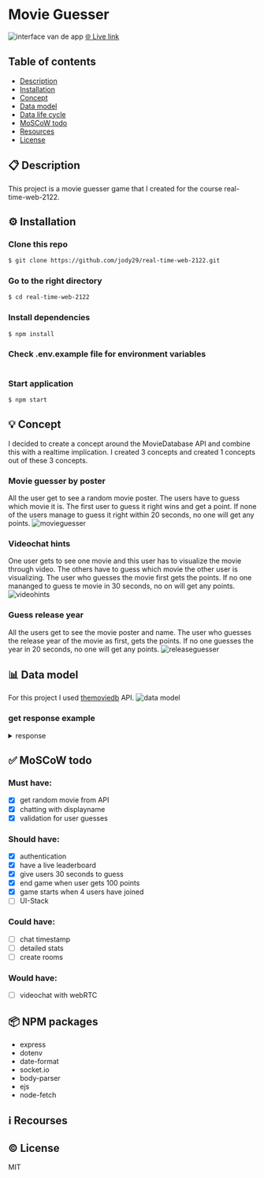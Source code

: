 # Movie Guesser

![interface van de app](https://user-images.githubusercontent.com/66092262/167162281-c84710a0-4490-4fa8-9707-a8bdc0a00040.png)
[🌐 Live link]()

## Table of contents
* [Description]()
* [Installation]()
* [Concept]()
* [Data model]()
* [Data life cycle]()
* [MoSCoW todo]()
* [Resources]()
* [License]()

## 📋 Description
This project is a movie guesser game that I created for the course real-time-web-2122.

## ⚙️ Installation
### Clone this repo
```bash
$ git clone https://github.com/jody29/real-time-web-2122.git
```
### Go to the right directory
```bash
$ cd real-time-web-2122
```
### Install dependencies
```bash
$ npm install
```
### Check .env.example file for environment variables
```bash
```
### Start application
```bash
$ npm start
```

## 💡 Concept
I decided to create a concept around the MovieDatabase API and combine this with a realtime implication. I created 3 concepts and created 1 concepts out of these 3 concepts.

### Movie guesser by poster
All the user get to see a random movie poster. The users have to guess which movie it is. The first user to guess it right wins and get a point. If none of the users manage to guess it right within 20 seconds, no one will get any points.
![movieguesser](https://user-images.githubusercontent.com/66092262/165304327-a0efa1e9-28b8-420e-86ac-29517ad67d9f.png)

### Videochat hints
One user gets to see one movie and this user has to visualize the movie through video. The others have to guess which movie the other user is visualizing. The user who guesses the movie first gets the points. If no one mananged to guess te movie in 30 seconds, no on will get any points.
![videohints](https://user-images.githubusercontent.com/66092262/165304702-0971df2c-3b88-4a2b-9a91-48635f48ebb5.png)

### Guess release year
All the users get to see the movie poster and name. The user who guesses the release year of the movie as first, gets the points. If no one guesses the year in 20 seconds, no one will get any points.
![releaseguesser](https://user-images.githubusercontent.com/66092262/165304968-737c12d7-d6ad-4a9f-b656-1e8a267e3a36.png)

## 📊 Data model
For this project I used [themoviedb]() API.
![data model](https://user-images.githubusercontent.com/66092262/167179895-8823d57a-83d5-4eda-9416-9c2a97772560.png)

### get response example
<details>
  <summary>response</summary>
  
```json
  {
  "page": 1,
  "results": [
    {
      "poster_path": "/e1mjopzAS2KNsvpbpahQ1a6SkSn.jpg",
      "adult": false,
      "overview": "From DC Comics comes the Suicide Squad, an antihero team of incarcerated supervillains who act as deniable assets for the United States government, undertaking high-risk black ops missions in exchange for commuted prison sentences.",
      "release_date": "2016-08-03",
      "genre_ids": [
        14,
        28,
        80
      ],
      "id": 297761,
      "original_title": "Suicide Squad",
      "original_language": "en",
      "title": "Suicide Squad",
      "backdrop_path": "/ndlQ2Cuc3cjTL7lTynw6I4boP4S.jpg",
      "popularity": 48.261451,
      "vote_count": 1466,
      "video": false,
      "vote_average": 5.91
    },
    {
      "poster_path": "/lFSSLTlFozwpaGlO31OoUeirBgQ.jpg",
      "adult": false,
      "overview": "The most dangerous former operative of the CIA is drawn out of hiding to uncover hidden truths about his past.",
      "release_date": "2016-07-27",
      "genre_ids": [
        28,
        53
      ],
      "id": 324668,
      "original_title": "Jason Bourne",
      "original_language": "en",
      "title": "Jason Bourne",
      "backdrop_path": "/AoT2YrJUJlg5vKE3iMOLvHlTd3m.jpg",
      "popularity": 30.690177,
      "vote_count": 649,
      "video": false,
      "vote_average": 5.25
    },
    {
      "poster_path": "/hU0E130tsGdsYa4K9lc3Xrn5Wyt.jpg",
      "adult": false,
      "overview": "One year after outwitting the FBI and winning the public’s adulation with their mind-bending spectacles, the Four Horsemen resurface only to find themselves face to face with a new enemy who enlists them to pull off their most dangerous heist yet.",
      "release_date": "2016-06-02",
      "genre_ids": [
        28,
        12,
        35,
        80,
        9648,
        53
      ],
      "id": 291805,
      "original_title": "Now You See Me 2",
      "original_language": "en",
      "title": "Now You See Me 2",
      "backdrop_path": "/zrAO2OOa6s6dQMQ7zsUbDyIBrAP.jpg",
      "popularity": 29.737342,
      "vote_count": 684,
      "video": false,
      "vote_average": 6.64
    },
    {
      "poster_path": "/h28t2JNNGrZx0fIuAw8aHQFhIxR.jpg",
      "adult": false,
      "overview": "A recently cheated on married woman falls for a younger man who has moved in next door, but their torrid affair soon takes a dangerous turn.",
      "release_date": "2015-01-23",
      "genre_ids": [
        53
      ],
      "id": 241251,
      "original_title": "The Boy Next Door",
      "original_language": "en",
      "title": "The Boy Next Door",
      "backdrop_path": "/vj4IhmH4HCMZYYjTMiYBybTWR5o.jpg",
      "popularity": 22.279864,
      "vote_count": 628,
      "video": false,
      "vote_average": 4.13
    },
    {
      "poster_path": "/vOipe2myi26UDwP978hsYOrnUWC.jpg",
      "adult": false,
      "overview": "An orphan boy is raised in the Jungle with the help of a pack of wolves, a bear and a black panther.",
      "release_date": "2016-04-07",
      "genre_ids": [
        12,
        18,
        14
      ],
      "id": 278927,
      "original_title": "The Jungle Book",
      "original_language": "en",
      "title": "The Jungle Book",
      "backdrop_path": "/eIOTsGg9FCVrBc4r2nXaV61JF4F.jpg",
      "popularity": 21.104822,
      "vote_count": 1085,
      "video": false,
      "vote_average": 6.42
    },
    {
      "poster_path": "/tgfRDJs5PFW20Aoh1orEzuxW8cN.jpg",
      "adult": false,
      "overview": "Arthur Bishop thought he had put his murderous past behind him when his most formidable foe kidnaps the love of his life. Now he is forced to travel the globe to complete three impossible assassinations, and do what he does best, make them look like accidents.",
      "release_date": "2016-08-25",
      "genre_ids": [
        80,
        28,
        53
      ],
      "id": 278924,
      "original_title": "Mechanic: Resurrection",
      "original_language": "en",
      "title": "Mechanic: Resurrection",
      "backdrop_path": "/3oRHlbxMLBXHfMqUsx1emwqiuQ3.jpg",
      "popularity": 20.375179,
      "vote_count": 119,
      "video": false,
      "vote_average": 4.59
    },
    {
      "poster_path": "/cGOPbv9wA5gEejkUN892JrveARt.jpg",
      "adult": false,
      "overview": "Fearing the actions of a god-like Super Hero left unchecked, Gotham City’s own formidable, forceful vigilante takes on Metropolis’s most revered, modern-day savior, while the world wrestles with what sort of hero it really needs. And with Batman and Superman at war with one another, a new threat quickly arises, putting mankind in greater danger than it’s ever known before.",
      "release_date": "2016-03-23",
      "genre_ids": [
        28,
        12,
        14
      ],
      "id": 209112,
      "original_title": "Batman v Superman: Dawn of Justice",
      "original_language": "en",
      "title": "Batman v Superman: Dawn of Justice",
      "backdrop_path": "/vsjBeMPZtyB7yNsYY56XYxifaQZ.jpg",
      "popularity": 19.413721,
      "vote_count": 3486,
      "video": false,
      "vote_average": 5.52
    },
    {
      "poster_path": "/kqjL17yufvn9OVLyXYpvtyrFfak.jpg",
      "adult": false,
      "overview": "An apocalyptic story set in the furthest reaches of our planet, in a stark desert landscape where humanity is broken, and most everyone is crazed fighting for the necessities of life. Within this world exist two rebels on the run who just might be able to restore order. There's Max, a man of action and a man of few words, who seeks peace of mind following the loss of his wife and child in the aftermath of the chaos. And Furiosa, a woman of action and a woman who believes her path to survival may be achieved if she can make it across the desert back to her childhood homeland.",
      "release_date": "2015-05-13",
      "genre_ids": [
        28,
        12,
        878,
        53
      ],
      "id": 76341,
      "original_title": "Mad Max: Fury Road",
      "original_language": "en",
      "title": "Mad Max: Fury Road",
      "backdrop_path": "/tbhdm8UJAb4ViCTsulYFL3lxMCd.jpg",
      "popularity": 18.797187,
      "vote_count": 5236,
      "video": false,
      "vote_average": 7.26
    },
    {
      "poster_path": "/5N20rQURev5CNDcMjHVUZhpoCNC.jpg",
      "adult": false,
      "overview": "Following the events of Age of Ultron, the collective governments of the world pass an act designed to regulate all superhuman activity. This polarizes opinion amongst the Avengers, causing two factions to side with Iron Man or Captain America, which causes an epic battle between former allies.",
      "release_date": "2016-04-27",
      "genre_ids": [
        28,
        53,
        878
      ],
      "id": 271110,
      "original_title": "Captain America: Civil War",
      "original_language": "en",
      "title": "Captain America: Civil War",
      "backdrop_path": "/m5O3SZvQ6EgD5XXXLPIP1wLppeW.jpg",
      "popularity": 16.733457,
      "vote_count": 2570,
      "video": false,
      "vote_average": 6.93
    },
    {
      "poster_path": "/jjBgi2r5cRt36xF6iNUEhzscEcb.jpg",
      "adult": false,
      "overview": "Twenty-two years after the events of Jurassic Park, Isla Nublar now features a fully functioning dinosaur theme park, Jurassic World, as originally envisioned by John Hammond.",
      "release_date": "2015-06-09",
      "genre_ids": [
        28,
        12,
        878,
        53
      ],
      "id": 135397,
      "original_title": "Jurassic World",
      "original_language": "en",
      "title": "Jurassic World",
      "backdrop_path": "/dkMD5qlogeRMiEixC4YNPUvax2T.jpg",
      "popularity": 15.930056,
      "vote_count": 4934,
      "video": false,
      "vote_average": 6.59
    },
    {
      "poster_path": "/gj282Pniaa78ZJfbaixyLXnXEDI.jpg",
      "adult": false,
      "overview": "Katniss Everdeen reluctantly becomes the symbol of a mass rebellion against the autocratic Capitol.",
      "release_date": "2014-11-18",
      "genre_ids": [
        878,
        12,
        53
      ],
      "id": 131631,
      "original_title": "The Hunger Games: Mockingjay - Part 1",
      "original_language": "en",
      "title": "The Hunger Games: Mockingjay - Part 1",
      "backdrop_path": "/83nHcz2KcnEpPXY50Ky2VldewJJ.jpg",
      "popularity": 15.774241,
      "vote_count": 3182,
      "video": false,
      "vote_average": 6.69
    },
    {
      "poster_path": "/dCgm7efXDmiABSdWDHBDBx2jwmn.jpg",
      "adult": false,
      "overview": "Deckard Shaw seeks revenge against Dominic Toretto and his family for his comatose brother.",
      "release_date": "2015-04-01",
      "genre_ids": [
        28,
        80,
        53
      ],
      "id": 168259,
      "original_title": "Furious 7",
      "original_language": "en",
      "title": "Furious 7",
      "backdrop_path": "/ypyeMfKydpyuuTMdp36rMlkGDUL.jpg",
      "popularity": 13.659073,
      "vote_count": 2718,
      "video": false,
      "vote_average": 7.39
    },
    {
      "poster_path": "/5JU9ytZJyR3zmClGmVm9q4Geqbd.jpg",
      "adult": false,
      "overview": "The year is 2029. John Connor, leader of the resistance continues the war against the machines. At the Los Angeles offensive, John's fears of the unknown future begin to emerge when TECOM spies reveal a new plot by SkyNet that will attack him from both fronts; past and future, and will ultimately change warfare forever.",
      "release_date": "2015-06-23",
      "genre_ids": [
        878,
        28,
        53,
        12
      ],
      "id": 87101,
      "original_title": "Terminator Genisys",
      "original_language": "en",
      "title": "Terminator Genisys",
      "backdrop_path": "/bIlYH4l2AyYvEysmS2AOfjO7Dn8.jpg",
      "popularity": 13.438976,
      "vote_count": 2334,
      "video": false,
      "vote_average": 5.91
    },
    {
      "poster_path": "/q0R4crx2SehcEEQEkYObktdeFy.jpg",
      "adult": false,
      "overview": "Minions Stuart, Kevin and Bob are recruited by Scarlet Overkill, a super-villain who, alongside her inventor husband Herb, hatches a plot to take over the world.",
      "release_date": "2015-06-17",
      "genre_ids": [
        10751,
        16,
        12,
        35
      ],
      "id": 211672,
      "original_title": "Minions",
      "original_language": "en",
      "title": "Minions",
      "backdrop_path": "/uX7LXnsC7bZJZjn048UCOwkPXWJ.jpg",
      "popularity": 13.001193,
      "vote_count": 2699,
      "video": false,
      "vote_average": 6.55
    },
    {
      "poster_path": "/nBNZadXqJSdt05SHLqgT0HuC5Gm.jpg",
      "adult": false,
      "overview": "Interstellar chronicles the adventures of a group of explorers who make use of a newly discovered wormhole to surpass the limitations on human space travel and conquer the vast distances involved in an interstellar voyage.",
      "release_date": "2014-11-05",
      "genre_ids": [
        12,
        18,
        878
      ],
      "id": 157336,
      "original_title": "Interstellar",
      "original_language": "en",
      "title": "Interstellar",
      "backdrop_path": "/xu9zaAevzQ5nnrsXN6JcahLnG4i.jpg",
      "popularity": 12.481061,
      "vote_count": 5600,
      "video": false,
      "vote_average": 8.12
    },
    {
      "poster_path": "/1ZQVHkvOegv5wVzxD2fphcxl1Ba.jpg",
      "adult": false,
      "overview": "Set after the events of Continental Drift, Scrat's epic pursuit of his elusive acorn catapults him outside of Earth, where he accidentally sets off a series of cosmic events that transform and threaten the planet. To save themselves from peril, Manny, Sid, Diego, and the rest of the herd leave their home and embark on a quest full of thrills and spills, highs and lows, laughter and adventure while traveling to exotic new lands and encountering a host of colorful new characters.",
      "release_date": "2016-06-23",
      "genre_ids": [
        12,
        16,
        35,
        10751,
        878
      ],
      "id": 278154,
      "original_title": "Ice Age: Collision Course",
      "original_language": "en",
      "title": "Ice Age: Collision Course",
      "backdrop_path": "/o29BFNqgXOUT1yHNYusnITsH7P9.jpg",
      "popularity": 12.150474,
      "vote_count": 242,
      "video": false,
      "vote_average": 5.15
    },
    {
      "poster_path": "/inVq3FRqcYIRl2la8iZikYYxFNR.jpg",
      "adult": false,
      "overview": "Based upon Marvel Comics’ most unconventional anti-hero, DEADPOOL tells the origin story of former Special Forces operative turned mercenary Wade Wilson, who after being subjected to a rogue experiment that leaves him with accelerated healing powers, adopts the alter ego Deadpool. Armed with his new abilities and a dark, twisted sense of humor, Deadpool hunts down the man who nearly destroyed his life.",
      "release_date": "2016-02-09",
      "genre_ids": [
        28,
        12,
        35,
        10749
      ],
      "id": 293660,
      "original_title": "Deadpool",
      "original_language": "en",
      "title": "Deadpool",
      "backdrop_path": "/nbIrDhOtUpdD9HKDBRy02a8VhpV.jpg",
      "popularity": 12.083976,
      "vote_count": 4834,
      "video": false,
      "vote_average": 7.16
    },
    {
      "poster_path": "/vNCeqxbKyDHL9LUza03V2Im16wB.jpg",
      "adult": false,
      "overview": "A private eye investigates the apparent suicide of a fading porn star in 1970s Los Angeles and uncovers a conspiracy.",
      "release_date": "2016-05-15",
      "genre_ids": [
        28,
        35,
        80,
        9648,
        53
      ],
      "id": 290250,
      "original_title": "The Nice Guys",
      "original_language": "en",
      "title": "The Nice Guys",
      "backdrop_path": "/8GwMVfq8Hsq1EFbw2MYJgSCAckb.jpg",
      "popularity": 11.374819,
      "vote_count": 537,
      "video": false,
      "vote_average": 6.84
    },
    {
      "poster_path": "/bWUeJHbKIyT306WtJFRHoSzX9nk.jpg",
      "adult": false,
      "overview": "A sorority moves in next door to the home of Mac and Kelly Radner who have a young child. The Radner's enlist their former nemeses from the fraternity to help battle the raucous sisters.",
      "release_date": "2016-05-05",
      "genre_ids": [
        35
      ],
      "id": 325133,
      "original_title": "Neighbors 2: Sorority Rising",
      "original_language": "en",
      "title": "Neighbors 2: Sorority Rising",
      "backdrop_path": "/8HuO1RMDI3prfWDkF7t1y8EhLVO.jpg",
      "popularity": 11.178222,
      "vote_count": 414,
      "video": false,
      "vote_average": 5.36
    },
    {
      "poster_path": "/lIv1QinFqz4dlp5U4lQ6HaiskOZ.jpg",
      "adult": false,
      "overview": "Under the direction of a ruthless instructor, a talented young drummer begins to pursue perfection at any cost, even his humanity.",
      "release_date": "2014-10-10",
      "genre_ids": [
        18,
        10402
      ],
      "id": 244786,
      "original_title": "Whiplash",
      "original_language": "en",
      "title": "Whiplash",
      "backdrop_path": "/6bbZ6XyvgfjhQwbplnUh1LSj1ky.jpg",
      "popularity": 10.776056,
      "vote_count": 2059,
      "video": false,
      "vote_average": 8.29
    }
  ],
  "total_results": 19629,
  "total_pages": 982
}
```
</details>


## ✅ MoSCoW todo
### Must have:
- [x] get random movie from API
- [x] chatting with displayname
- [x] validation for user guesses

### Should have:
- [x] authentication
- [x] have a live leaderboard
- [x] give users 30 seconds to guess
- [x] end game when user gets 100 points 
- [x] game starts when 4 users have joined
- [ ] UI-Stack

### Could have:
- [ ] chat timestamp
- [ ] detailed stats
- [ ] create rooms

### Would have:
- [ ] videochat with webRTC


## 📦 NPM packages
* express
* dotenv
* date-format
* socket.io
* body-parser
* ejs
* node-fetch

## ℹ️ Recourses


## ©️ License
MIT


<!-- Here are some hints for your project! -->

<!-- Start out with a title and a description -->

<!-- Add a nice image here at the end of the week, showing off your shiny frontend 📸 -->

<!-- Add a link to your live demo in Github Pages 🌐-->

<!-- replace the code in the /docs folder with your own, so you can showcase your work with GitHub Pages 🌍 -->

<!-- Maybe a table of contents here? 📚 -->

<!-- ☝️ replace this description with a description of your own work -->

<!-- How about a section that describes how to install this project? 🤓 -->

<!-- ...but how does one use this project? What are its features 🤔 -->

<!-- What external data source is featured in your project and what are its properties 🌠 -->

<!-- This would be a good place for your data life cycle ♻️-->

<!-- Maybe a checklist of done stuff and stuff still on your wishlist? ✅ -->

<!-- We all stand on the shoulders of giants, please link all the sources you used in to create this project. -->

<!-- How about a license here? When in doubt use GNU GPL v3. 📜  -->

